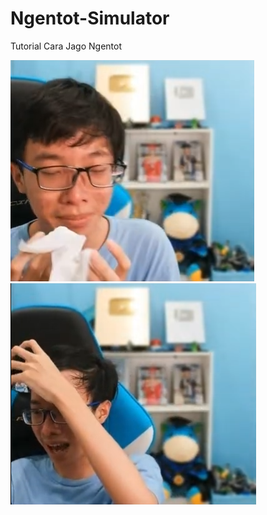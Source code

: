 # Ngentot-Simulator
Tutorial Cara Jago Ngentot

![Alt text](/super%20secret%20image.png)
![Alt text](/Screenshot_4285.png)
